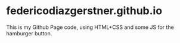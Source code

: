 # federicodiazgerstner.github.io

This is my Github Page code, using HTML+CSS and some JS for the hamburger button.
